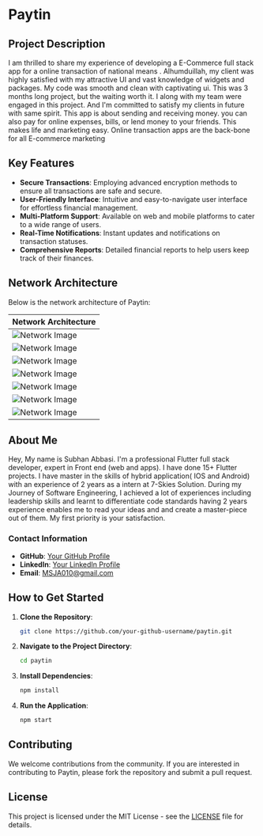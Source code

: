# Paytin

## Project Description

I am thrilled to share my experience of developing a E-Commerce full stack app for a online transaction of national means . Alhumduillah, my client was highly satisfied with my attractive UI and vast knowledge of widgets and packages. My code was smooth and clean with captivating ui. This was 3 months long project, but the waiting worth it. I along with my team  were engaged in this project. And I'm committed to satisfy my clients in future with same spirit. This app is about sending and receiving money. you can also pay for online expenses, bills, or lend money to your friends. This makes life and marketing easy. Online transaction apps are the back-bone for all E-commerce marketing

## Key Features

- **Secure Transactions**: Employing advanced encryption methods to ensure all transactions are safe and secure.
- **User-Friendly Interface**: Intuitive and easy-to-navigate user interface for effortless financial management.
- **Multi-Platform Support**: Available on web and mobile platforms to cater to a wide range of users.
- **Real-Time Notifications**: Instant updates and notifications on transaction statuses.
- **Comprehensive Reports**: Detailed financial reports to help users keep track of their finances.

## Network Architecture

Below is the network architecture of Paytin:

| Network Architecture |
|----------------------|
| ![Network Image](https://github.com/SJA0010/paytin/blob/main/full%20stack%20app.png) |
| ![Network Image](https://github.com/SJA0010/paytin/blob/main/1.jpg) |
| ![Network Image](https://github.com/SJA0010/paytin/blob/main/2.jpg) |
| ![Network Image](https://github.com/SJA0010/paytin/blob/main/3.jpg) |
| ![Network Image](https://github.com/SJA0010/paytin/blob/main/4.jpg) |
| ![Network Image](https://github.com/SJA0010/paytin/blob/main/5.jpg) |
| ![Network Image](https://github.com/SJA0010/paytin/blob/main/6.jpg) |

## About Me

Hey, My name is Subhan Abbasi. I'm a professional Flutter full stack developer, expert in Front
end (web and apps). I have done 15+ Flutter projects. I have master in the skills of hybrid
 application( IOS and Android) with an experience of 2 years as a intern at 7-Skies Solution. During my
 Journey of Software Engineering, I achieved a lot of experiences including leadership skills and
 learnt to differentiate code standards having 2 years experience enables me to read your ideas and
 and create a master-piece out of them. My first priority is your satisfaction. 

### Contact Information

- **GitHub**: [Your GitHub Profile](https://github.com/SJA0010)
- **LinkedIn**: [Your LinkedIn Profile](linkedin.com/in/subhan-abbasi-03b01b252)
- **Email**: MSJA010@gmail.com

## How to Get Started

1. **Clone the Repository**:
    ```bash
    git clone https://github.com/your-github-username/paytin.git
    ```

2. **Navigate to the Project Directory**:
    ```bash
    cd paytin
    ```

3. **Install Dependencies**:
    ```bash
    npm install
    ```

4. **Run the Application**:
    ```bash
    npm start
    ```

## Contributing

We welcome contributions from the community. If you are interested in contributing to Paytin, please fork the repository and submit a pull request.

## License

This project is licensed under the MIT License - see the [LICENSE](LICENSE) file for details.
